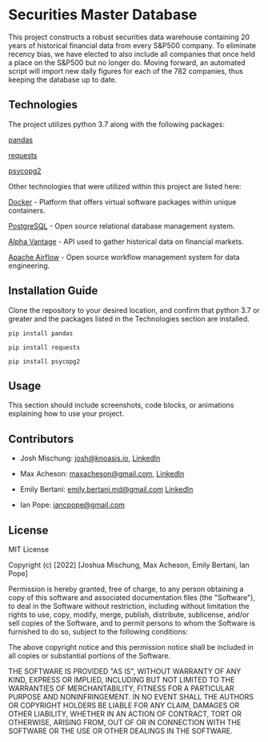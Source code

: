 # Securities Master Database

This project constructs a robust securities data warehouse containing 20 years of historical financial data from every S&P500 company. To eliminate recency bias, we have elected to also include all companies that once held a place on the S&P500 but no longer do. Moving forward, an automated script will import new daily figures for each of the 782 companies, thus keeping the database up to date. 

## Technologies

The project utilizes python 3.7 along with the following packages:

[pandas](https://pandas.pydata.org/)

[requests](https://pypi.org/project/requests/)

[psycopg2](https://pypi.org/project/psycopg2/)

Other technologies that were utilized within this project are listed here:

[Docker](https://docs.docker.com/) - Platform that offers virtual software packages within unique containers. 

[PostgreSQL](https://www.postgresql.org/) - Open source relational database management system.

[Alpha Vantage](https://www.alphavantage.co/) - API used to gather historical data on financial markets.

[Apache Airflow](https://airflow.apache.org/) - Open source workflow management system for data engineering. 



## Installation Guide

Clone the repository to your desired location, and confirm that python 3.7 or greater and the packages listed in the Technologies section are installed.

`pip install pandas`

`pip install requests`

`pip install psycopg2`

## Usage

This section should include screenshots, code blocks, or animations explaining how to use your project.

## Contributors

- Josh Mischung: josh@knoasis.io, [LinkedIn](https://www.linkedin.com/in/joshmischung/)

- Max Acheson: maxacheson@gmail.com, [LinkedIn](https://www.linkedin.com/in/max-acheson-75093a19a/)

- Emily Bertani: emily.bertani.md@gmail.com [LinkedIn](https://www.linkedin.com/in/emily-bertani-1ab184222/)

- Ian Pope: iancpope@gmail.com

## License

MIT License

Copyright (c) [2022] [Joshua Mischung, Max Acheson, Emily Bertani, Ian Pope]

Permission is hereby granted, free of charge, to any person obtaining a copy
of this software and associated documentation files (the "Software"), to deal
in the Software without restriction, including without limitation the rights
to use, copy, modify, merge, publish, distribute, sublicense, and/or sell
copies of the Software, and to permit persons to whom the Software is
furnished to do so, subject to the following conditions:

The above copyright notice and this permission notice shall be included in all
copies or substantial portions of the Software.

THE SOFTWARE IS PROVIDED "AS IS", WITHOUT WARRANTY OF ANY KIND, EXPRESS OR
IMPLIED, INCLUDING BUT NOT LIMITED TO THE WARRANTIES OF MERCHANTABILITY,
FITNESS FOR A PARTICULAR PURPOSE AND NONINFRINGEMENT. IN NO EVENT SHALL THE
AUTHORS OR COPYRIGHT HOLDERS BE LIABLE FOR ANY CLAIM, DAMAGES OR OTHER
LIABILITY, WHETHER IN AN ACTION OF CONTRACT, TORT OR OTHERWISE, ARISING FROM,
OUT OF OR IN CONNECTION WITH THE SOFTWARE OR THE USE OR OTHER DEALINGS IN THE
SOFTWARE.
